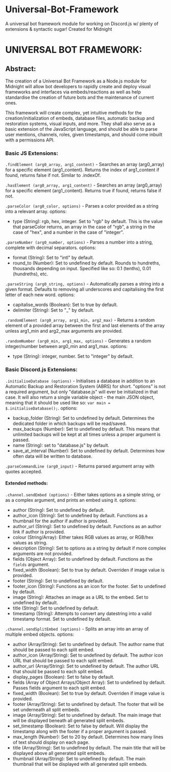 # Universal-Bot-Framework
 A universal bot framework module for working on Discord.js w/ plenty of extensions & syntactic sugar! Created for Midnight

# UNIVERSAL BOT FRAMEWORK:

## Abstract:

 The creation of a Universal Bot Framework as a Node.js module for Midnight will allow bot developers to rapidly create and deploy visual frameworks and interfaces via embeds/reactions as well as help standardise the creation of future bots and the maintenance of current ones.

 This framework will create complex, yet intuitive methods for the creation/initialization of embeds, database files, automatic backup and restoration systems, visual inputs, and more. They shall also serve as a basic extension of the JavaScript language, and should be able to parse user mentions, channels, roles, given timestamps, and should come inbuilt with a permissions API.

### Basic JS Extensions:

 `.findElement (arg0_array, arg1_content)` - Searches an array (arg0_array) for a specific element (arg1_content). Returns the index of arg1_content if found, returns false if not. Similar to .indexOf.

 `.hasElement (arg0_array, arg1_content)` - Searches an array (arg0_array) for a specific element (arg1_content). Returns true if found, returns false if not.

 `.parseColor (arg0_color, options)` - Parses a color provided as a string into a relevant array.
 options:
  - type (String): rgb, hex, integer. Set to "rgb" by default. This is the value that parseColor returns, an array in the case of "rgb", a string in the case of "hex", and a number in the case of "integer".

 `.parseNumber (arg0_number, options)` - Parses a number into a string, complete with decimal separators.
 options:
  - format (String): Set to "intl" by default.
  - round_to (Number): Set to undefined by default. Rounds to hundreths, thousands depending on input. Specified like so: 0.1 (tenths), 0.01 (hundreths), etc.

 `.parseString (arg0_string, options)` - Automatically parses a string into a given format. Defaults to removing all underscores and capitalising the first letter of each new word.
 options:
  - capitalise_words (Boolean): Set to true by default.
  - delimiter (String): Set to "_" by default.

 `.randomElement (arg0_array, arg1_min, arg2_max)` - Returns a random element of a provided array between the first and last elements of the array unless arg1_min and arg2_max arguments are provided.

 `.randomNumber (arg0_min, arg1_max, options)` - Generates a random integer/number between arg0_min and arg1_max.
 options:
  - type (String): integer, number. Set to "integer" by default.

 ### Basic Discord.js Extensions:

 `.initialiseDatabase (options)` - Initialises a database in addition to an Automatic Backup and Restoration System (ABRS) for short. "options" is not a required argument, but only "database.js" will ever be initialized in that case. It will also return a single variable object - the main JSON object, meaning that it should be used like so: `var main = $.initialiseDatabase();`.
 options:
  - backup_folder (String): Set to undefined by default. Determines the dedicated folder in which backups will be read/saved.
  - max_backups (Number): Set to undefined by default. This means that unlimited backups will be kept at all times unless a proper argument is passed.
  - name (String): set to "database.js" by default.
  - save_at_interval (Number): Set to undefined by default. Determines how often data will be written to database.

 `.parseCommandLine (arg0_input)` - Returns parsed argument array with quotes accepted.

 #### Extended methods:
 `.channel.sendEmbed (options)` - Either takes options as a simple string, or as a complex argument, and prints an embed using it.
 options:
  - author (String): Set to undefined by default.
  - author_icon (String): Set to undefined by default. Functions as a thumbnail for the author if author is provided.
  - author_url (String): Set to undefined by default. Functions as an author link if author is provided.
  - colour (String/Array): Either takes RGB values as array, or RGB/hex values as string.
  - description (String): Set to options as a string by default if more complex arguments are not provided.
  - fields (Object Array): Set to undefined by default. Functions as the `fields` argument.
  - fixed_width (Boolean): Set to true by default. Overriden if image value is provided.
  - footer (String): Set to undefined by default.
  - footer_icon (String): Functions as an icon for the footer. Set to undefined by default.
  - image (String): Attaches an image as a URL to the embed. Set to undefined by default.
  - title (String): Set to undefined by default.
  - timestamp (String): Attempts to convert any datestring into a valid timestamp format. Set to undefined by default.

 `.channel.sendSplitEmbed (options)` - Splits an array into an array of multiple embed objects.
 options:
  - author (Array/String): Set to undefined by default. The author name that should be passed to each split embed.
  - author_icon (Array/String): Set to undefined by default. The author icon URL that should be passed to each split embed.
  - author_url (Array/String): Set to undefined by default. The author URL that should be passed to each split embed.
  - display_pages (Boolean): Set to false by default.
  - fields (Array of Object Arrays/Object Array): Set to undefined by default. Passes fields argument to each split embed.
  - fixed_width (Boolean): Set to true by default. Overriden if image value is provided.
  - footer (Array/String): Set to undefined by default. The footer that will be set underneath all split embeds.
  - image (Array/String): Set to undefined by default. The main image that will be displayed beneath all generated split embeds.
  - set_timestamp (Boolean): Set to false by default. Will display the timestamp along with the footer if a proper argument is passed.
  - max_length (Number): Set to 20 by default. Determines how many lines of text should display on each page.
  - title (Array/String): Set to undefined by default. The main title that will be displayed above all generated split embeds.
  - thumbnail (Array/String): Set to undefined by default. The main thumbnail that will be displayed with all generated split embeds.
